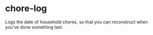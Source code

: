# chore-log
Logs the date of household chores, so that you can reconstruct when you've done something last.
